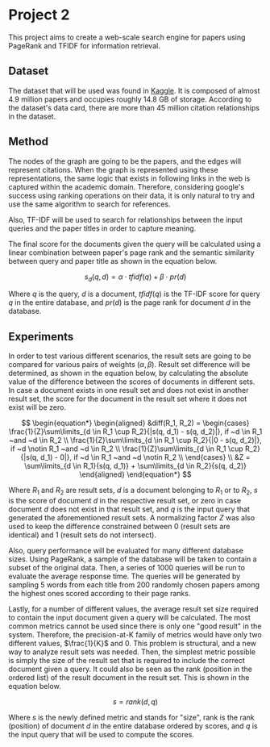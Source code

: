 # Project 2

This project aims to create a web-scale search engine for papers using PageRank and TFIDF for information retrieval.

## Dataset

The dataset that will be used was found in [Kaggle](https://www.kaggle.com/datasets/mathurinache/citation-network-dataset?resource=download).
It is composed of almost 4.9 million papers and occupies roughly 14.8 GB of storage. According to the dataset's data card, there are more than 45 million
citation relationships in the dataset.

## Method

The nodes of the graph are going to be the papers, and the edges will represent citations. When the graph is represented using these representations,
the same logic that exists in following links in the web is captured within the academic domain. Therefore, considering google's success using ranking
operations on their data, it is only natural to try and use the same algorithm to search for references.

Also, TF-IDF will be used to search for relationships between the input queries and the paper titles in order to capture meaning.

The final score for the documents given the query will be calculated using a linear combination between paper's page rank and the semantic similarity between query and paper title as shown in the equation below.

$$
    s_d(q, d) = \alpha \cdot tfidf(q) + \beta \cdot pr(d)
$$

Where $q$ is the query, $d$ is a document, $tfidf(q)$ is the TF-IDF score for query $q$ in the entire database, and $pr(d)$ is the page rank for document $d$ in the database.

## Experiments

In order to test various different scenarios, the result sets are going to be compared for various pairs of weights $(\alpha, \beta).$ Result set difference will be determined, as shown in the equation below, by calculating the absolute value of the difference between the scores of documents in different sets. In case a document exists in one result set and does not exist in another result set, the score for the document in the result set where it does not exist will be zero.

$$
  \begin{equation*}
  \begin{aligned}
    &diff(R_1, R_2) =
  \begin{cases}
     \frac{1}{Z}\sum\limits_{d \in R_1 \cup R_2}{|s(q, d_1) - s(q, d_2)|}, if ~d \in R_1 ~and ~d \in R_2 \\
     \frac{1}{Z}\sum\limits_{d \in R_1 \cup R_2}{|0 - s(q, d_2)|}, if ~d \notin R_1 ~and ~d \in R_2 \\
     \frac{1}{Z}\sum\limits_{d \in R_1 \cup R_2}{|s(q, d_1) - 0|}, if ~d \in R_1 ~and ~d \notin R_2 \\
  \end{cases} \\
    &Z = \sum\limits_{d \in R_1}{s(q, d_1)} + \sum\limits_{d \in R_2}{s(q, d_2)}
  \end{aligned}
  \end{equation*}
$$

Where $R_1$ and $R_2$ are result sets, $d$ is a document belonging to $R_1$ or to $R_2$, $s$ is the score of document $d$ in the respective result set, or zero in case document $d$ does not exist in that result set, and $q$ is the input query that generated the aforementioned result sets. A normalizing factor $Z$ was also used to keep the difference constrained between 0 (result sets are identical) and 1 (result sets do not intersect).

Also, query performance will be evaluated for many different database sizes. Using PageRank, a sample of the database will be taken to contain a subset of the original data. Then, a series of 1000 queries will be run to evaluate the average response time. The queries will be generated by sampling 5 words from each title from 200 randomly chosen papers among the highest ones scored according to their page ranks.

Lastly, for a number of different values, the average result set size required to contain the input document given a query will be calculated. The most common metrics cannot be used since there is only one "good result" in the system. Therefore, the precision-at-K family of metrics would have only two different values, $\frac{1}{K}$ and $0$. This problem is structural, and a new way to analyze result sets was needed. Then, the simplest metric possible is simply the size of the result set that is required to include the correct document given a query. It could also be seen as the rank (position in the ordered list) of the result document in the result set. This is shown in the equation below.

$$
    s = rank(d, q)
$$

Where $s$ is the newly defined metric and stands for "size", rank is the rank (position) of document $d$ in the entire database ordered by scores, and $q$ is the input query that will be used to compute the scores.
